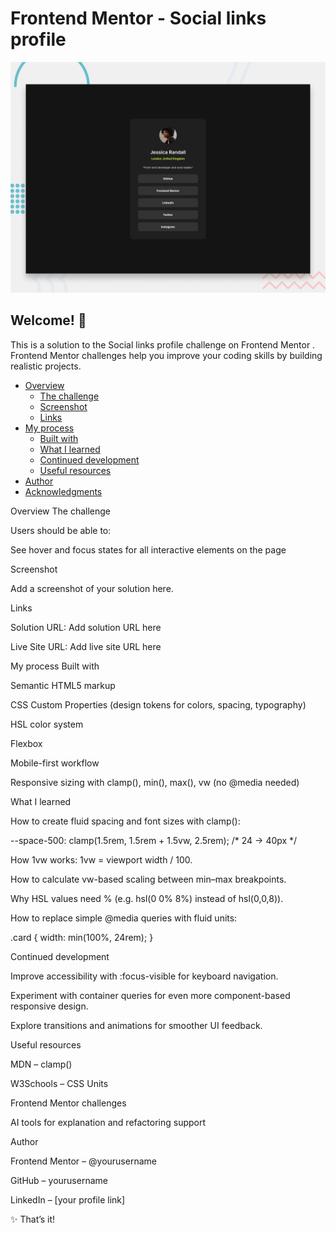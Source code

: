 # Frontend Mentor - Social links profile

![Design preview for the Social links profile coding challenge](./preview.jpg)

## Welcome! 👋
This is a solution to the Social links profile challenge on Frontend Mentor
.
Frontend Mentor challenges help you improve your coding skills by building realistic projects.

- [Overview](#overview)
  - [The challenge](#the-challenge)
  - [Screenshot](#screenshot)
  - [Links](#links)
- [My process](#my-process)
  - [Built with](#built-with)
  - [What I learned](#what-i-learned)
  - [Continued development](#continued-development)
  - [Useful resources](#useful-resources)
- [Author](#author)
- [Acknowledgments](#acknowledgments)

Overview
The challenge

Users should be able to:

See hover and focus states for all interactive elements on the page

Screenshot

Add a screenshot of your solution here.

Links

Solution URL: Add solution URL here

Live Site URL: Add live site URL here

My process
Built with

Semantic HTML5 markup

CSS Custom Properties (design tokens for colors, spacing, typography)

HSL color system

Flexbox

Mobile-first workflow

Responsive sizing with clamp(), min(), max(), vw (no @media needed)

What I learned

How to create fluid spacing and font sizes with clamp():

--space-500: clamp(1.5rem, 1.5rem + 1.5vw, 2.5rem); /* 24 → 40px */


How 1vw works: 1vw = viewport width / 100.

How to calculate vw-based scaling between min–max breakpoints.

Why HSL values need % (e.g. hsl(0 0% 8%) instead of hsl(0,0,8)).

How to replace simple @media queries with fluid units:

.card { width: min(100%, 24rem); }

Continued development

Improve accessibility with :focus-visible for keyboard navigation.

Experiment with container queries for even more component-based responsive design.

Explore transitions and animations for smoother UI feedback.

Useful resources

MDN – clamp()

W3Schools – CSS Units

Frontend Mentor
 challenges

AI tools for explanation and refactoring support

Author

Frontend Mentor – @yourusername

GitHub – yourusername

LinkedIn – [your profile link]

✨ That’s it!
